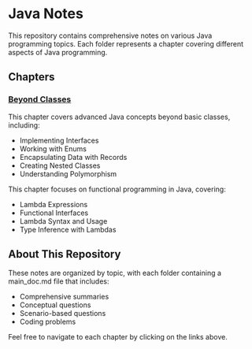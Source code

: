 # Java Notes

This repository contains comprehensive notes on various Java programming topics. Each folder represents a chapter covering different aspects of Java programming.

## Chapters

### [Beyond Classes](Beyond%20Classes/beyond_classes.md)

This chapter covers advanced Java concepts beyond basic classes, including:
- Implementing Interfaces
- Working with Enums
- Encapsulating Data with Records
- Creating Nested Classes
- Understanding Polymorphism


This chapter focuses on functional programming in Java, covering:
- Lambda Expressions
- Functional Interfaces
- Lambda Syntax and Usage
- Type Inference with Lambdas

## About This Repository

These notes are organized by topic, with each folder containing a main_doc.md file that includes:
- Comprehensive summaries
- Conceptual questions
- Scenario-based questions
- Coding problems

Feel free to navigate to each chapter by clicking on the links above.
